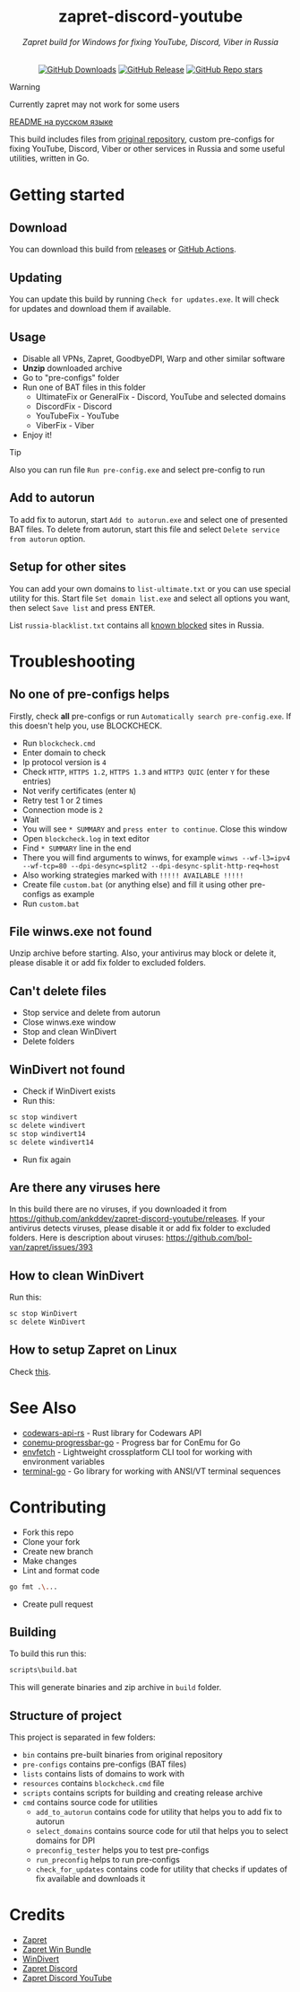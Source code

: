 <h1 align="center">zapret-discord-youtube</h1>
<h6 align="center">Zapret build for Windows for fixing YouTube, Discord, Viber in Russia</h6>
<div align="center">
  <a href="https://github.com/ankddev/zapret-discord-youtube/releases"><img alt="GitHub Downloads" src="https://img.shields.io/github/downloads/ankddev/zapret-discord-youtube/total"></a>
  <a href="https://github.com/ankddev/zapret-discord-youtube/releases"><img alt="GitHub Release" src="https://img.shields.io/github/v/release/ankddev/zapret-discord-youtube"></a>
  <a href="https://github.com/ankddev/zapret-discord-youtube"><img alt="GitHub Repo stars" src="https://img.shields.io/github/stars/ankddev/zapret-discord-youtube?style=flat"></a>
</div>

> [!WARNING]
> Currently zapret may not work for some users

[README на русском языке](./README.RU.md)

This build includes files from [original repository](https://github.com/bol-van/zapret-win-bundle), custom pre-configs for fixing YouTube, Discord, Viber or other services in Russia and some useful utilities, written in Go.
# Getting started
## Download
You can download this build from [releases](https://github.com/ankddev/zapret-discord-youtube/releases) or [GitHub Actions](https://github.com/ankddev/zapret-discord-youtube/actions).
## Updating
You can update this build by running `Check for updates.exe`. It will check for updates and download them if available.
## Usage
* Disable all VPNs, Zapret, GoodbyeDPI, Warp and other similar software
* **Unzip** downloaded archive
* Go to "pre-configs" folder
* Run one of BAT files in this folder
  * UltimateFix or GeneralFix - Discord, YouTube and selected domains
  * DiscordFix - Discord
  * YouTubeFix - YouTube
  * ViberFix - Viber
* Enjoy it!

> [!TIP]
> Also you can run file `Run pre-config.exe` and select pre-config to run

## Add to autorun
To add fix to autorun, start `Add to autorun.exe` and select one of presented BAT files. To delete from autorun, start this file and select `Delete service from autorun` option.

## Setup for other sites
You can add your own domains to `list-ultimate.txt` or you can use special utility for this. Start file `Set domain list.exe` and select all options you want, then select `Save list` and press <kbd>ENTER</kbd>.

List `russia-blacklist.txt` contains all [known blocked](https://antizapret.prostovpn.org/domains-export.txt) sites in Russia.

# Troubleshooting
## No one of pre-configs helps
Firstly, check **all** pre-configs or run `Automatically search pre-config.exe`. If this doesn't help you, use BLOCKCHECK.

* Run `blockcheck.cmd`
* Enter domain to check
* Ip protocol version is `4`
* Check `HTTP`, `HTTPS 1.2`, `HTTPS 1.3` and `HTTP3 QUIC` (enter `Y` for these entries)
* Not verify certificates (enter `N`)
* Retry test 1 or 2 times
* Connection mode is `2`
* Wait
* You will see `* SUMMARY` and `press enter to continue`. Close this window
* Open `blockcheck.log` in text editor
* Find `* SUMMARY` line in the end
* There you will find arguments to winws, for example `winws --wf-l3=ipv4 --wf-tcp=80 --dpi-desync=split2 --dpi-desync-split-http-req=host`
* Also working strategies marked with `!!!!! AVAILABLE !!!!!`
* Create file `custom.bat` (or anything else) and fill it using other pre-configs as example
* Run `custom.bat`

## File winws.exe not found
Unzip archive before starting. Also, your antivirus may block or delete it, please disable it or add fix folder to excluded folders.

## Can't delete files
* Stop service and delete from autorun
* Close winws.exe window
* Stop and clean WinDivert
* Delete folders

## WinDivert not found
* Check if WinDivert exists
* Run this:
```bash
sc stop windivert
sc delete windivert
sc stop windivert14
sc delete windivert14
```
* Run fix again

## Are there any viruses here
In this build there are no viruses, if you downloaded it from https://github.com/ankddev/zapret-discord-youtube/releases. If your antivirus detects viruses, please disable it or add fix folder to excluded folders.
Here is description about viruses: https://github.com/bol-van/zapret/issues/393

## How to clean WinDivert
Run this:
```bash
sc stop WinDivert
sc delete WinDivert
```

## How to setup Zapret on Linux
Check [this](https://github.com/bol-van/zapret/blob/master/docs/quick_start.txt).

# See Also

- [codewars-api-rs](https://github.com/ankddev/codewars-api-rs) - Rust library for Codewars API
- [conemu-progressbar-go](https://github.com/ankddev/conemu-progressbar-go) - Progress bar for ConEmu for Go
- [envfetch](https://github.com/ankddev/envfetch) - Lightweight crossplatform CLI tool for working with environment variables
- [terminal-go](https://github.com/ankddev/terminal-go) - Go library for working with ANSI/VT terminal sequences

# Contributing
* Fork this repo
* Clone your fork
* Create new branch
* Make changes
* Lint and format code
```bash
go fmt .\...
```
* Create pull request

## Building
To build this run this:
```bash
scripts\build.bat
```
This will generate binaries and zip archive in `build` folder.
## Structure of project
This project is separated in few folders:
* `bin` contains pre-built binaries from original repository
* `pre-configs` contains pre-configs (BAT files)
* `lists` contains lists of domains to work with
* `resources` contains `blockcheck.cmd` file
* `scripts` contains scripts for building and creating release archive
* `cmd` contains source code for utilities
  * `add_to_autorun` contains code for utility that helps you to add fix to autorun
  * `select_domains` contains source code for util that helps you to select domains for DPI
  * `preconfig_tester` helps you to test pre-configs
  * `run_preconfig` helps to run pre-configs
  * `check_for_updates` contains code for utility that checks if updates of fix available and downloads it
# Credits
* [Zapret](https://github.com/bol-van/zapret)
* [Zapret Win Bundle](https://github.com/bol-van/zapret-win-bundle)
* [WinDivert](https://github.com/basil00/WinDivert)
* [Zapret Discord](https://github.com/Flowseal/zapret-discord-youtube)
* [Zapret Discord YouTube](https://howdyho.net/windows-software/discord-fix-snova-rabotayushij-diskord-vojs-zvonki)

